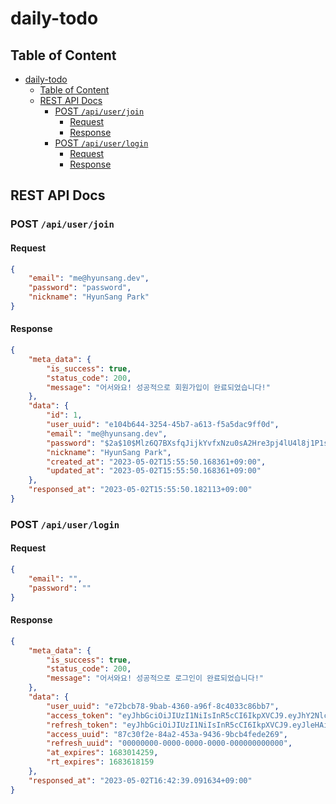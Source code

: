 # daily-todo

## Table of Content
- [daily-todo](#daily-todo)
  - [Table of Content](#table-of-content)
  - [REST API Docs](#rest-api-docs)
    - [POST `/api/user/join`](#post-apiuserjoin)
      - [Request](#request)
      - [Response](#response)
    - [POST `/api/user/login`](#post-apiuserlogin)
      - [Request](#request-1)
      - [Response](#response-1)

## REST API Docs

### POST `/api/user/join`
#### Request
```json
{
    "email": "me@hyunsang.dev",
    "password": "password",
    "nickname": "HyunSang Park"
}
```

#### Response
```json
{
    "meta_data": {
        "is_success": true,
        "status_code": 200,
        "message": "어서와요! 성공적으로 회원가입이 완료되었습니다!"
    },
    "data": {
        "id": 1,
        "user_uuid": "e104b644-3254-45b7-a613-f5a5dac9ff0d",
        "email": "me@hyunsang.dev",
        "password": "$2a$10$Mlz6Q7BXsfqJijkYvfxNzu0sA2Hre3pj4lU4l8j1P1sojxo15AI4C",
        "nickname": "HyunSang Park",
        "created_at": "2023-05-02T15:55:50.168361+09:00",
        "updated_at": "2023-05-02T15:55:50.168361+09:00"
    },
    "responsed_at": "2023-05-02T15:55:50.182113+09:00"
}
```

### POST `/api/user/login`
#### Request
```json
{
    "email": "",
    "password": ""
}
```

#### Response
```json
{
    "meta_data": {
        "is_success": true,
        "status_code": 200,
        "message": "어서와요! 성공적으로 로그인이 완료되었습니다!"
    },
    "data": {
        "user_uuid": "e72bcb78-9bab-4360-a96f-8c4033c86bb7",
        "access_token": "eyJhbGciOiJIUzI1NiIsInR5cCI6IkpXVCJ9.eyJhY2Nlc3NfdXVpZCI6Ijg3YzMwZjJlLTg0YTItNDUzYS05NDM2LTliY2I0ZmVkZTI2OSIsImF1dGhvcml6ZWQiOnRydWUsImV4cCI6MTY4MzAxNDI1OSwidXNlcl91dWlkIjoiZTcyYmNiNzgtOWJhYi00MzYwLWE5NmYtOGM0MDMzYzg2YmI3In0.Ae4YvshiuEvJcIWewjb8qUA-Wg_KHnOzJnn1uhd92qw",
        "refresh_token": "eyJhbGciOiJIUzI1NiIsInR5cCI6IkpXVCJ9.eyJleHAiOjE2ODM2MTgxNTksInJlZnJlc2hfdXVpZCI6IjAwMDAwMDAwLTAwMDAtMDAwMC0wMDAwLTAwMDAwMDAwMDAwMCIsInVzZXJfdXVpZCI6ImU3MmJjYjc4LTliYWItNDM2MC1hOTZmLThjNDAzM2M4NmJiNyJ9.S788UuZpPxD_KQLgiXRMZMKh_jsNDcTQgAguuA8nqJk",
        "access_uuid": "87c30f2e-84a2-453a-9436-9bcb4fede269",
        "refresh_uuid": "00000000-0000-0000-0000-000000000000",
        "at_expires": 1683014259,
        "rt_expires": 1683618159
    },
    "responsed_at": "2023-05-02T16:42:39.091634+09:00"
}
```